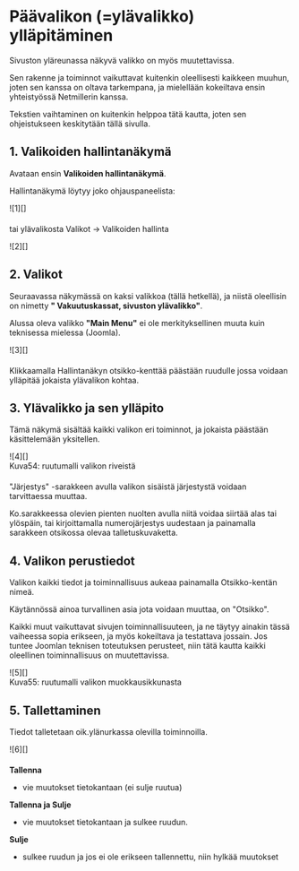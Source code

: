 # Päävalikon (=ylävalikko) ylläpitäminen

Sivuston yläreunassa näkyvä valikko on myös muutettavissa.

Sen rakenne ja toiminnot vaikuttavat kuitenkin oleellisesti kaikkeen muuhun,
joten sen kanssa on oltava tarkempana, ja mielellään kokeiltava ensin yhteistyössä Netmillerin kanssa.

Tekstien vaihtaminen on kuitenkin helppoa tätä kautta, joten sen ohjeistukseen keskitytään tällä sivulla.


## 1. Valikoiden hallintanäkymä

Avataan ensin __Valikoiden hallintanäkymä__.

Hallintanäkymä löytyy joko ohjauspaneelista:

<figure class="fig-n border" style="margin:0 0 20px 0">
![1][]
</figure>

tai ylävalikosta Valikot ->  Valikoiden hallinta

<figure class="fig-n border" style="margin:0 0 20px 0">
![2][]
</figure>

## 2. Valikot

Seuraavassa näkymässä on kaksi valikkoa (tällä hetkellä), ja niistä oleellisin on nimetty __" Vakuutuskassat, sivuston ylävalikko"__.

Alussa oleva valikko __"Main Menu"__ ei ole merkityksellinen muuta kuin teknisessa mielessa (Joomla).

<figure class="fig-n border" style="margin:0 0 20px 0">
![3][]
</figure>

Klikkaamalla Hallintanäkyn otsikko-kenttää päästään ruudulle jossa voidaan ylläpitää jokaista ylävalikon kohtaa.


## 3. Ylävalikko ja sen ylläpito

Tämä näkymä sisältää kaikki valikon eri toiminnot, ja jokaista päästään käsittelemään yksitellen.

<figure class="fig-n border" style="margin:0 0 20px 0">
![4][]
<figcaption>Kuva54: ruutumalli valikon riveistä</figcaption>
</figure>


"Järjestys" -sarakkeen avulla valikon sisäistä järjestystä voidaan tarvittaessa muuttaa.

Ko.sarakkeessa olevien pienten nuolten avulla niitä voidaa siirtää alas tai ylöspäin,
tai kirjoittamalla numerojärjestys uudestaan ja painamalla sarakkeen otsikossa olevaa talletuskuvaketta.


## 4. Valikon perustiedot

Valikon kaikki tiedot ja toiminnallisuus aukeaa painamalla Otsikko-kentän nimeä.

Käytännössä ainoa turvallinen asia jota voidaan muuttaa, on "Otsikko".

Kaikki muut vaikuttavat sivujen toiminnallisuuteen, ja ne täytyy ainakin tässä vaiheessa sopia erikseen,
ja myös kokeiltava ja testattava jossain. Jos tuntee Joomlan teknisen toteutuksen perusteet,
niin tätä kautta kaikki oleellinen toiminnallisuus on muutettavissa.

<figure class="fig-n border" style="margin:0 0 20px 0">
![5][]
<figcaption>Kuva55: ruutumalli valikon muokkausikkunasta</figcaption>
</figure>


## 5. Tallettaminen

Tiedot talletetaan oik.ylänurkassa olevilla toiminnoilla.

<figure class="fig-n border" style="margin:0 0 20px 0">
![6][]
</figure>

__Tallenna__

*   vie muutokset tietokantaan (ei sulje ruutua)

__Tallenna ja Sulje__

*   vie muutokset tietokantaan ja sulkee ruudun.

__Sulje__

*   sulkee ruudun ja jos ei ole erikseen tallennettu, niin hylkää muutokset



[1]: kuvat/kuva51.png "Ruutumalli"
[2]: kuvat/kuva52.png "Ruutumalli"
[3]: kuvat/kuva53.png "Ruutumalli"
[4]: kuvat/kuva54.png "Ruutumalli"
[5]: kuvat/kuva55.png "Ruutumalli"
[6]: kuvat/kuva56.png "Ruutumalli"
[21]: pages/mediatiedostot.md
